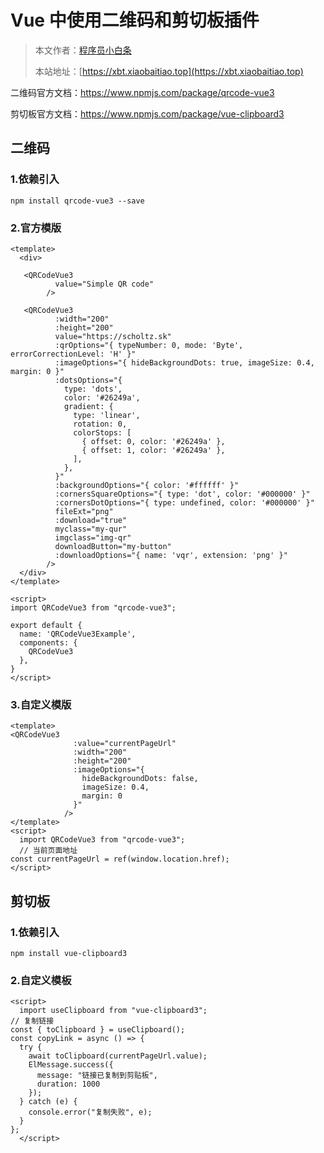 # **Vue 中使用二维码和剪切板插件**

> 本文作者：[程序员小白条](https://github.com/luoye6)
>
> 本站地址：[https://xbt.xiaobaitiao.top](https://xbt.xiaobaitiao.top)

二维码官方文档：https://www.npmjs.com/package/qrcode-vue3

剪切板官方文档：https://www.npmjs.com/package/vue-clipboard3

## 二维码

### 1.依赖引入

```shell
npm install qrcode-vue3 --save
```

### 2.官方模版

```vue
<template>
  <div>

   <QRCodeVue3
          value="Simple QR code"
        />

   <QRCodeVue3
          :width="200"
          :height="200"
          value="https://scholtz.sk"
          :qrOptions="{ typeNumber: 0, mode: 'Byte', errorCorrectionLevel: 'H' }"
          :imageOptions="{ hideBackgroundDots: true, imageSize: 0.4, margin: 0 }"
          :dotsOptions="{
            type: 'dots',
            color: '#26249a',
            gradient: {
              type: 'linear',
              rotation: 0,
              colorStops: [
                { offset: 0, color: '#26249a' },
                { offset: 1, color: '#26249a' },
              ],
            },
          }"
          :backgroundOptions="{ color: '#ffffff' }"
          :cornersSquareOptions="{ type: 'dot', color: '#000000' }"
          :cornersDotOptions="{ type: undefined, color: '#000000' }"
          fileExt="png"
          :download="true"
          myclass="my-qur"
          imgclass="img-qr"
          downloadButton="my-button"
          :downloadOptions="{ name: 'vqr', extension: 'png' }"
        />
  </div>
</template>

<script>
import QRCodeVue3 from "qrcode-vue3";

export default {
  name: 'QRCodeVue3Example',
  components: {
    QRCodeVue3
  },
}
</script>
```

### 3.自定义模版

```vue
<template>
<QRCodeVue3
              :value="currentPageUrl"
              :width="200"
              :height="200"
              :imageOptions="{
                hideBackgroundDots: false,
                imageSize: 0.4,
                margin: 0
              }"
            />
</template>
<script>
  import QRCodeVue3 from "qrcode-vue3";
  // 当前页面地址
const currentPageUrl = ref(window.location.href);
</script>
```

## 剪切板

### 1.依赖引入

```shell
npm install vue-clipboard3
```

### 2.自定义模板

```vue
<script>
  import useClipboard from "vue-clipboard3";
// 复制链接
const { toClipboard } = useClipboard();
const copyLink = async () => {
  try {
    await toClipboard(currentPageUrl.value);
    ElMessage.success({
      message: "链接已复制到剪贴板",
      duration: 1000
    });
  } catch (e) {
    console.error("复制失败", e);
  }
};
  </script>
```